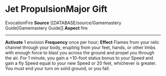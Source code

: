 ﻿---
element: Fire
id: '40'
item_category: Relics
name: Jet Propulsion
prerequisite: null
rarity: Common
rus_type_level: null
school: Evocation
source: '[[DATABASE/source/Gamemastery Guide|Gamemastery Guide]]'
trait:
- '[[DATABASE/trait/Evocation|Evocation]]'
- '[[DATABASE/trait/Fire|Fire]]'
type: Relic Major Gift

---
# Jet Propulsion<span class="item-type">Major Gift</span>

<span class="item-trait">Evocation</span><span class="item-trait">Fire</span>
**Source** [[DATABASE/source/Gamemastery Guide|Gamemastery Guide]]
**Aspect** fire

---
**Activate** <span class="action-icon">1</span> envision **Frequency** once per hour; **Effect** Flames from your relic channel through your body, erupting from your feet, hands, or other limbs with enough force to blast you across the ground and propel you through the air. For 1 minute, you gain a +10-foot status bonus to your Speed and gain a fly Speed equal to your new Speed or 20 feet, whichever is greater. You must end your turn on solid ground, or you fall.